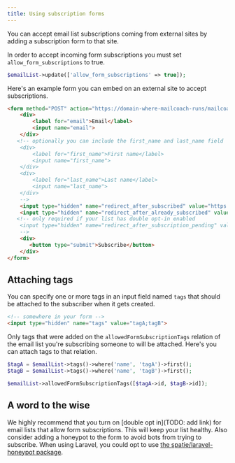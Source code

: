 ```yaml
---
title: Using subscription forms
---
```


You can accept email list subscriptions coming from external sites by adding a subscription form to that site.

In order to accept incoming form subscriptions you must set  `allow_form_subscriptions` to true.

```php
$emailList->update(['allow_form_subscriptions' => true]);
```

Here's an example form you can embed on an external site to accept subscriptions.

```html
<form method="POST" action="https://domain-where-mailcoach-runs/mailcoach/subscribe/<uuid-of-emaillist>">
    <div>
        <label for="email">Email</label>
        <input name="email">
    </div>
   <!-- optionally you can include the first_name and last_name field
    <div>
        <label for="first_name">First name</label>
        <input name="first_name">
    </div>
    <div>
        <label for="last_name">Last name</label>
        <input name="last_name">
    </div>
    -->
    <input type="hidden" name="redirect_after_subscribed" value="https://your-site/subscribed"  />
    <input type="hidden" name="redirect_after_already_subscribed" value="https://your-site/already-subscribed"  />
   <!-- only required if your list has double opt-in enabled
    <input type="hidden" name="redirect_after_subscription_pending" value="https://your-site/redirect-after-pending"  />
    -->
    <div>
       <button type="submit">Subscribe</button>    
    </div>
</form>
```

## Attaching tags

You can specify one or more tags in an input field named `tags` that should be attached to the subscriber when it gets created.

```html
<!-- somewhere in your form -->
<input type="hidden" name="tags" value="tagA;tagB">
```

Only tags that were added on the `allowedFormSubscriptionTags` relation of the email list you're subscribing someone to will be attached. Here's you can attach tags to that relation.

```php
$tagA = $emailList->tags()->where('name', 'tagA')->first();
$tagB = $emailList->tags()->where('name', 'tagB')->first();

$emailList->allowedFormSubscriptionTags([$tagA->id, $tagB->id]);
```

## A word to the wise

We highly recommend that you turn on [double opt in](TODO: add link) for email lists that allow form subscriptions. This will keep your list healthy. Also consider adding a honeypot to the form to avoid bots from trying to subscribe. When using Laravel, you could opt to use [the spatie/laravel-honeypot package](https://github.com/spatie/laravel-honeypot).
